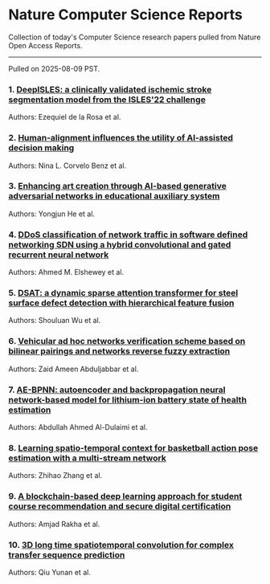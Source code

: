 # Nature Computer Science Reports

Collection of today's Computer Science research papers pulled from Nature Open Access Reports.

---

Pulled on 2025-08-09 PST.

### 1. [DeepISLES: a clinically validated ischemic stroke segmentation model from the ISLES'22 challenge](https://www.nature.com/articles/s41467-025-62373-x)

Authors: Ezequiel de la Rosa et al.

### 2. [Human-alignment influences the utility of AI-assisted decision making](https://www.nature.com/articles/s41598-025-12205-1)

Authors: Nina L. Corvelo Benz et al.

### 3. [Enhancing art creation through AI-based generative adversarial networks in educational auxiliary system](https://www.nature.com/articles/s41598-025-14164-z)

Authors: Yongjun He et al.

### 4. [DDoS classification of network traffic in software defined networking SDN using a hybrid convolutional and gated recurrent neural network](https://www.nature.com/articles/s41598-025-13754-1)

Authors: Ahmed M. Elshewey et al.

### 5. [DSAT: a dynamic sparse attention transformer for steel surface defect detection with hierarchical feature fusion](https://www.nature.com/articles/s41598-025-14935-8)

Authors: Shouluan Wu et al.

### 6. [Vehicular ad hoc networks verification scheme based on bilinear pairings and networks reverse fuzzy extraction](https://www.nature.com/articles/s41598-025-15011-x)

Authors: Zaid Ameen Abduljabbar et al.

### 7. [AE-BPNN: autoencoder and backpropagation neural network-based model for lithium-ion battery state of health estimation](https://www.nature.com/articles/s41598-025-12771-4)

Authors: Abdullah Ahmed Al-Dulaimi et al.

### 8. [Learning spatio-temporal context for basketball action pose estimation with a multi-stream network](https://www.nature.com/articles/s41598-025-14985-y)

Authors: Zhihao Zhang et al.

### 9. [A blockchain-based deep learning approach for student course recommendation and secure digital certification](https://www.nature.com/articles/s41598-025-14778-3)

Authors: Amjad Rakha et al.

### 10. [3D long time spatiotemporal convolution for complex transfer sequence prediction](https://www.nature.com/articles/s41598-025-13828-0)

Authors: Qiu Yunan et al.

